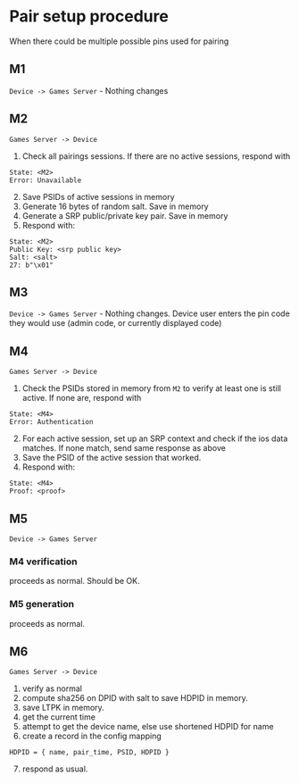 # Pair setup procedure

When there could be multiple possible pins used for pairing

## M1

`Device -> Games Server` - Nothing changes

## M2

`Games Server -> Device`

1) Check all pairings sessions. If there are no active sessions, respond with
```
State: <M2>
Error: Unavailable
```
2) Save PSIDs of active sessions in memory
3) Generate 16 bytes of random salt. Save in memory
4) Generate a SRP public/private key pair. Save in memory
5) Respond with:
```
State: <M2>
Public Key: <srp public key>
Salt: <salt>
27: b"\x01"
```

## M3

`Device -> Games Server` - Nothing changes. Device user enters the pin code they would use (admin code, or currently displayed code)

## M4

`Games Server -> Device`

1) Check the PSIDs stored in memory from `M2` to verify at least one is still active. If none are, respond with
```
State: <M4>
Error: Authentication
```
2) For each active session, set up an SRP context and check if the ios data matches. If none match, send same response as above
3) Save the PSID of the active session that worked.
4) Respond with:
```
State: <M4>
Proof: <proof>
```

## M5
`Device -> Games Server`

### M4 verification
proceeds as normal. Should be OK.

### M5 generation
proceeds as normal.

## M6

`Games Server -> Device`

1) verify as normal
2) compute sha256 on DPID with salt to save HDPID in memory.
3) save LTPK in memory.
4) get the current time
5) attempt to get the device name, else use shortened HDPID for name
6) create a record in the config mapping
```
HDPID = { name, pair_time, PSID, HDPID }
```
7) respond as usual.